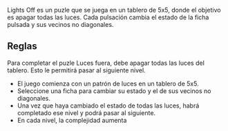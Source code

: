 
Lights Off es un puzle que se juega en un tablero de 5x5, donde el objetivo es apagar todas las luces. Cada pulsación cambia el estado de la ficha pulsada y sus vecinos no diagonales.

## Reglas

Para completar el puzle Luces fuera, debe apagar todas las luces del tablero. Esto le permitirá pasar al siguiente nivel.

- El juego comienza con un patrón de luces en un tablero de 5x5.
- Seleccione una ficha para cambiar su estado y el de sus vecinos no diagonales.
- Una vez que haya cambiado el estado de todas las luces, habrá completado ese nivel y podrá pasar al siguiente.
- En cada nivel, la complejidad aumenta
